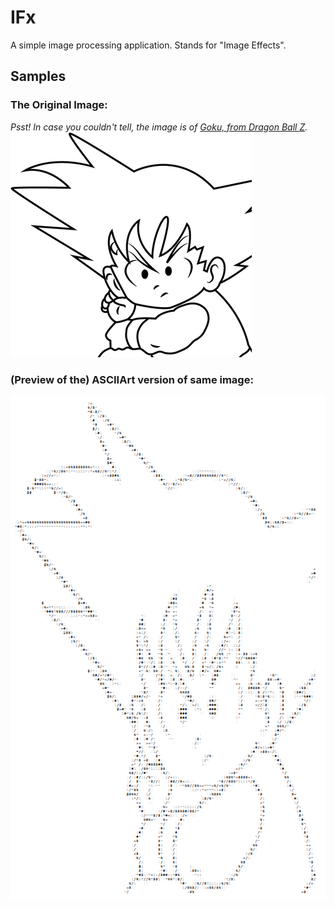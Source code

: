 # IFx
A simple image processing application.  Stands for "Image Effects".

## Samples
### The Original Image:
*Psst! In case you couldn't tell, the image is of [Goku, from Dragon Ball Z](https://en.wikipedia.org/wiki/Goku).*
![Original Image](https://raw.githubusercontent.com/asquigglytwist/Utils/master/CS/IFx/Samples/Goku.png "Original Image without any processing")

### (Preview of the) ASCIIArt version of same image:
![ASCII Art of Goku](https://raw.githubusercontent.com/asquigglytwist/Utils/master/CS/IFx/Samples/ASCIIArt/Goku.png "Goku Converted to ASCII Art")
